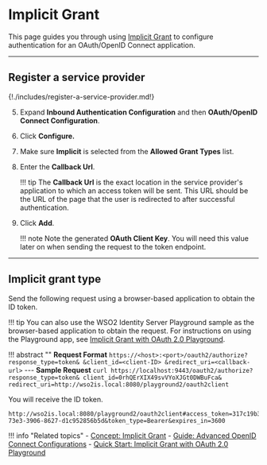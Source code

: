# Implicit Grant

This page guides you through using [Implicit Grant]({{base_path}}/references/concepts/authorization/implicit-grant/) 
to configure authentication for an OAuth/OpenID Connect application. 

----

## Register a service provider

{!./includes/register-a-service-provider.md!}

5. Expand **Inbound Authentication Configuration** and then **OAuth/OpenID Connect Configuration**. 

6. Click **Configure.**   

7. Make sure **Implicit** is selected from the **Allowed Grant Types** list.
        
8. Enter the **Callback Url**.

    !!! tip
        The **Callback Url** is the exact location in the service provider's application to which an access token will 
        be sent. This URL should be the URL of the page that the user is redirected to after successful authentication.
            
9.  Click **Add**. 

    !!! note
        Note the generated **OAuth Client Key**. You will need this value later on when sending the request to the token endpoint.

----

## Implicit grant type

Send the following request using a browser-based application to obtain the ID token. 

!!! tip
    You can also use the WSO2 Identity Server Playground sample as the browser-based application to obtain the request. For instructions on using the Playground app, see [Implicit Grant with OAuth 2.0 Playground]({{base_path}}/quick-starts/implicit-playground).

!!! abstract ""
    **Request Format**
    ```
    https://<host>:<port>/oauth2/authorize?
    response_type=token&
    &client_id=<client-ID>
    &redirect_uri=<callback-url>
    ```
    ---
     **Sample Request**
    ```curl
    https://localhost:9443/oauth2/authorize?
    response_type=token&
    client_id=0rhQErXIX49svVYoXJGt0DWBuFca&
    redirect_uri=http://wso2is.local:8080/playground2/oauth2client
    ```

You will receive the ID token. 

```
http://wso2is.local:8080/playground2/oauth2client#access_token=317c19b3-73e3-3906-8627-d1c952856b5d&token_type=Bearer&expires_in=3600
```

!!! info "Related topics"
    - [Concept: Implicit Grant]({{base_path}}/references/concepts/authorization/implicit-grant/)
    - [Guide: Advanced OpenID Connect Configurations]({{base_path}}/guides/login/oauth-app-config-advanced)
    - [Quick Start: Implicit Grant with OAuth 2.0 Playground]({{base_path}}/quick-starts/implicit-playground)
